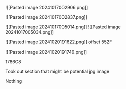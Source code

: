 ![[Pasted image 20241017002906.png]]




![[Pasted image 20241017002837.png]]



![[Pasted image 20241017005014.png]]
![[Pasted image 20241017005034.png]]







![[Pasted image 20241020191622.png]]
offset 552F 

![[Pasted image 20241020191749.png]]

1786C8


Took out section that might be potential jpg image

Nothing